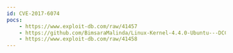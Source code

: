 ```yaml
---
id: CVE-2017-6074
pocs:
    - https://www.exploit-db.com/raw/41457
    - https://github.com/BimsaraMalinda/Linux-Kernel-4.4.0-Ubuntu---DCCP-Double-Free-Privilege-Escalation-CVE-2017-6074
    - https://www.exploit-db.com/raw/41458
---
```

